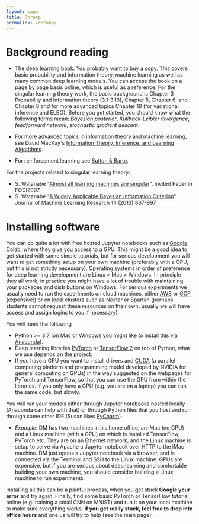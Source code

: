 ```yaml
---
layout: page
title: Onramp
permalink: /onramp/
---
```


# Background reading

  * The [deep learning book](https://www.deeplearningbook.org/). You probably want to buy a copy. This covers basic probability and information theory, machine learning as well as many common deep learning models. You can access the book on a page by page basis online, which is useful as a reference. For the singular learning theory work, the basic background is Chapter 3 Probability and Information theory (3.1-3.13), Chapter 5, Chapter 6, and Chapter 8 and for more advanced topics Chapter 19 (for variational inference and ELBO). Before you get started, you should know what the following terms mean: *Bayesian posterior*, *Kullback-Leibler divergence*, *feedforward network*, *stochastic gradient descent*.
  
  * For more advanced topics in information theory and machine learning, see David MacKay's [Information Theory, Inference, and Learning Algorithms](https://www.inference.org.uk/itprnn/book.pdf).
  
  * For reinforcement learning see [Sutton & Barto](http://incompleteideas.net/book/the-book-2nd.html).
  
For the projects related to singular learning theory:

  * S. Watanabe "[Almost all learning machines are singular](http://watanabe-www.math.dis.titech.ac.jp/users/swatanab/foci2007.pdf)", Invited Paper in FOCI2007.
  * S. Watanabe "[A Widely Applicable Bayesian Information Criterion](http://www.jmlr.org/papers/volume14/watanabe13a/watanabe13a.pdf)" Journal of Machine Learning Research 14 (2013) 867-897.
  
# Installing software

You can do quite a lot with free hosted Jupyter notebooks such as [Google Colab](https://colab.research.google.com/), where they give you access to a GPU. This might be a good idea to get started with some simple tutorials, but for serious development you will want to get something setup on your own machine (preferably with a GPU, but this is not strictly necessary). Operating systems in order of preference for deep learning development are Linux > Mac > Windows. In principle they all work, in practice you might have a lot of trouble with maintaining your packages and distributions on Windows. For serious experiments we usually need to run the experiments on cloud machines, either [AWS](https://aws.amazon.com/) or [GCP](https://cloud.google.com/) (expensive!) or on local clusters such as Nectar or Spartan (perhaps students cannot request these resources on their own, usually we will have access and assign logins to you if necessary).

You will need the following

  * Python >= 3.7 (on Mac or Windows you might like to install this via [Anaconda](https://www.anaconda.com/distribution/)).
  * Deep learning libraries [PyTorch](https://pytorch.org/get-started/locally/) or [TensorFlow 2](https://www.tensorflow.org/install) on top of Python, what we use depends on the project.
  * If you have a GPU you want to install drivers and [CUDA](https://developer.nvidia.com/cuda-zone) (a parallel computing platform and programming model developed by NVIDIA for general computing on GPUs) in the way suggested on the webpages for PyTorch and TensorFlow, so that you can use the GPU from within the libraries. If you only have a GPU (e.g. you are on a laptop) you can run the same code, but slowly.

You will run your models either through Jupyter notebooks hosted locally (Anaconda can help with that) or through Python files that you host and run through some other IDE (Susan likes [PyCharm](https://www.jetbrains.com/pycharm/)).

  * *Example*: DM has two machines in his home office, an iMac (no GPU) and a Linux machine (with a GPU) on which is installed TensorFlow, PyTorch etc. They are on an Ethernet network, and the Linux machine is setup to serve via Apache a Jupyter notebook over HTTP to the iMac machine. DM just opens a Jupyter notebook via a browser, and is connected via the Terminal and SSH to the Linux machine. GPUs are expensive, but if you are serious about deep learning and comfortable building your own machine, you should consider building a Linux machine to run experiments.

Installing all this can be a painful process, when you get stuck **Google your error** and try again. Finally, find some basic PyTorch or TensorFlow tutorial online (e.g. training a small CNN on MNIST) and run it on your local machine to make sure everything works. **If you get really stuck, feel free to drop into office hours** and one us will try to help (see the main page).
